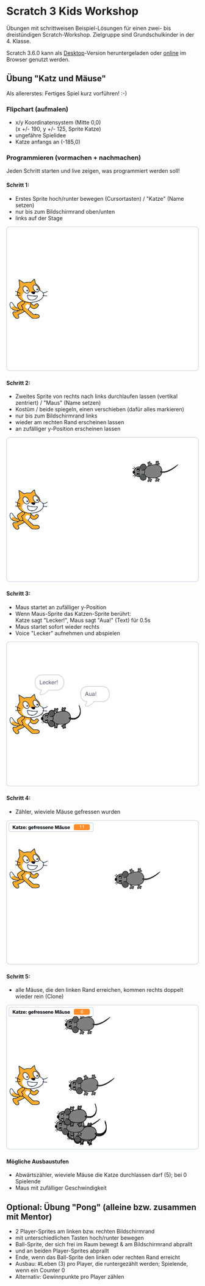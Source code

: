 # Scratch 3 Kids Workshop

Übungen mit schrittweisen Beispiel-Lösungen für einen zwei- bis dreistündigen Scratch-Workshop.
Zielgruppe sind Grundschulkinder in der 4. Klasse.

Scratch 3.6.0 kann als [Desktop](https://scratch.mit.edu/download)\-Version heruntergeladen
oder [online](https://scratch.mit.edu/projects/editor/) im Browser genutzt werden.


## Übung "Katz und Mäuse"

Als allererstes: Fertiges Spiel kurz vorführen! :-)

### Flipchart (aufmalen)

- x/y Koordinatensystem (Mitte 0,0) \
  (x +/- 190, y +/- 125, Sprite Katze)
- ungefähre Spielidee
- Katze anfangs an (-185,0)

### Programmieren (vormachen + nachmachen)

Jeden Schritt starten und live zeigen, was programmiert werden soll!

#### Schritt 1:
  - Erstes Sprite hoch/runter bewegen (Cursortasten) / "Katze" (Name setzen)
  - nur bis zum Bildschirmrand oben/unten
  - links auf der Stage

![Screenshot Schritt 1](screenshots/step1.png)

#### Schritt 2:
  - Zweites Sprite von rechts nach links durchlaufen lassen (vertikal zentriert) / "Maus" (Name setzen)
  - Kostüm / beide spiegeln, einen verschieben (dafür alles markieren)
  - nur bis zum Bildschirmrand links
  - wieder am rechten Rand erscheinen lassen
  - an zufälliger y-Position erscheinen lassen

![Screenshot Schritt 2](screenshots/step2.png)

#### Schritt 3:
  - Maus startet an zufälliger y-Position
  - Wenn Maus-Sprite das Katzen-Sprite berührt: \
    Katze sagt "Lecker!", Maus sagt "Aua!" (Text) für 0.5s
  - Maus startet sofort wieder rechts
  - Voice "Lecker" aufnehmen und abspielen

![Screenshot Schritt 3](screenshots/step3.png)

#### Schritt 4:
  - Zähler, wieviele Mäuse gefressen wurden

![Screenshot Schritt 4](screenshots/step4.png)

#### Schritt 5:
  - alle Mäuse, die den linken Rand erreichen, kommen rechts doppelt wieder rein (Clone)

![Screenshot Schritt 5](screenshots/step5.png)

#### Mögliche Ausbaustufen

- Abwärtszähler, wieviele Mäuse die Katze durchlassen darf (5); bei 0 Spielende
- Maus mit zufälliger Geschwindigkeit



## Optional: Übung "Pong" (alleine bzw. zusammen mit Mentor)

- 2 Player-Sprites am linken bzw. rechten Bildschirmrand
- mit unterschiedlichen Tasten hoch/runter bewegen
- Ball-Sprite, der sich frei im Raum bewegt & am Bildschirmrand abprallt
- und an beiden Player-Sprites abprallt
- Ende, wenn das Ball-Sprite den linken oder rechten Rand erreicht
- Ausbau: #Leben (3) pro Player, die runtergezählt werden; Spielende, wenn ein Counter 0
- Alternativ: Gewinnpunkte pro Player zählen
